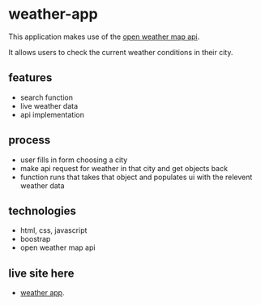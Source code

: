 # weather-app

This application makes use of the [open weather map api](https://openweathermap.org/api).

It allows users to check the current weather conditions in their city.

## features

- search function 
- live weather data
- api implementation 

## process 

- user fills in form choosing a city
- make api request for weather in that city and get objects back
- function runs that takes that object and populates ui with the relevent weather data

## technologies 

- html, css, javascript
- boostrap 
- open weather map api

## live site here

- [weather app](https://jake-owen95.github.io/weather-app/).
